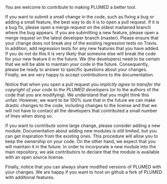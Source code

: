 
You are welcome to contribute to making PLUMED a better tool.

If you want to submit a small change in the code, such as fixing a bug
or adding a small feature, the best way to do it is to open a pull request.
If it is a bug fix, please open a merge request on the oldest maitained branch
where the bug appears. If you are submitting a new feature, please open a merge request on the
latest developer branch (master). Please ensure that your change does not break any of the
existing regression tests on Travis. In addition, add regression tests for any new features that you have added.  If you do not do 
this it is very likely that someone else will break the code for your new feature it in the future.
We (the developers) need to be certain that we will be able to maintain
your code in the future.  Consequently, please  be ready to answer to specific questions about your changes.
Finally, we are very happy to accept contributions to the documentation.

Notice that when you open a pull request you
*implictly agree to transfer the copyright of your code to the PLUMED developers* (or to the authors
of the code that you are modifying).
We understand that you might think this unfair.  However, we want to be 100% sure that in the
future we can make drastic changes to the code, including changes to the  license and that we will not have to 
contact all the developers that contributed a small number of lines when doing so.

If you want to contribute some large change, please consider adding a new module.
Documentation about adding new modules is still limited, but you can get inspiration
from the existing ones. This procedure will allow you to keep the ownership on your code.
On the other hand, we expect that you will maintain it in the future.
In order to incorporate a new module into the main repository, we ask contributors to declare that
the module is available with an open source license.

Finally, notice that you can always share modified versions of PLUMED with your changes.
We are happy if you want to host on github a fork of PLUMED with additional features.

